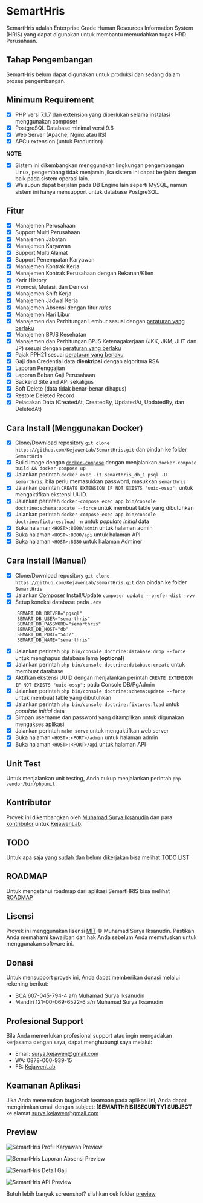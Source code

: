 # SemartHris

SemartHris adalah Enterprise Grade Human Resources Information System (HRIS) yang dapat digunakan untuk membantu memudahkan tugas HRD Perusahaan.

## Tahap Pengembangan

SemartHris belum dapat digunakan untuk produksi dan sedang dalam proses pengembangan.

## Minimum Requirement

- [X] PHP versi 7.1.7 dan extension yang diperlukan selama instalasi menggunakan composer
- [X] PostgreSQL Database minimal versi 9.6
- [X] Web Server (Apache, Nginx atau IIS)
- [X] APCu extension (untuk Production)

**NOTE**: 

- [X] Sistem ini dikembangkan menggunakan lingkungan pengembangan Linux, pengembang tidak menjamin jika sistem ini dapat berjalan dengan baik pada sistem operasi lain.
- [X] Walaupun dapat berjalan pada DB Engine lain seperti MySQL, namun sistem ini hanya mensupport untuk database PostgreSQL.

## Fitur

- [X] Manajemen Perusahaan
- [X] Support Multi Perusahaan
- [X] Manajemen Jabatan
- [X] Manajemen Karyawan
- [X] Support Multi Alamat
- [X] Support Penempatan Karyawan
- [X] Manajemen Kontrak Kerja
- [X] Manajemen Kontrak Perusahaan dengan Rekanan/Klien
- [X] Karir History
- [X] Promosi, Mutasi, dan Demosi
- [X] Manajemen Shift Kerja
- [X] Manajemen Jadwal Kerja
- [X] Manajemen Absensi dengan fitur *rules*
- [X] Manajemen Hari Libur
- [X] Manajemen dan Perhitungan Lembur sesuai dengan [peraturan yang berlaku](https://gajimu.com/main/pekerjaan-yanglayak/kompensasi/upah-lembur)
- [X] Manajemen BPJS Kesehatan
- [X] Manajemen dan Perhitungan BPJS Ketenagakerjaan (JKK, JKM, JHT dan JP) sesuai dengan [peraturan yang berlaku](http://www.pasienbpjs.com/2017/01/cara-menghitung-iuran-bpjs-ketenagakerjaan.html)
- [X] Pajak PPH21 sesuai [peraturan yang berlaku](https://www.online-pajak.com/id/cara-perhitungan-pph-21)
- [X] Gaji dan Credential data **dienkripsi** dengan algoritma RSA
- [X] Laporan Penggajian
- [X] Laporan Beban Gaji Perusahaan
- [X] Backend Site and API sekaligus
- [X] Soft Delete (data tidak benar-benar dihapus)
- [X] Restore Deleted Record
- [X] Pelacakan Data (CreatedAt, CreatedBy, UpdatedAt, UpdatedBy, dan DeletedAt)

## Cara Install (Menggunakan Docker)

- [X] Clone/Download repository `git clone https://github.com/KejawenLab/SemartHris.git` dan pindah ke folder `SemartHris`
- [X] Build image dengan [`docker-compose`](https://docs.docker.com/compose) dengan menjalankan `docker-compose build && docker-compose up` 
- [X] Jalankan perintah `docker exec -it semarthris_db_1 psql -U semarthris`, bila perlu memasukkan password, masukkan `semarthris`
- [X] Jalankan perintah `CREATE EXTENSION IF NOT EXISTS "uuid-ossp";` untuk mengaktifkan ekstensi UUID.
- [X] Jalankan perintah `docker-compose exec app bin/console doctrine:schema:update --force` untuk membuat table yang dibutuhkan
- [X] Jalankan perintah `docker-compose exec app bin/console doctrine:fixtures:load -n` untuk *populate initial* data
- [X] Buka halaman `<HOST>:8000/admin` untuk halaman admin
- [X] Buka halaman `<HOST>:8000/api` untuk halaman API
- [X] Buka halaman `<HOST>:8080` untuk halaman Adminer

## Cara Install (Manual)

- [X] Clone/Download repository `git clone https://github.com/KejawenLab/SemartHris.git` dan pindah ke folder `SemartHris`
- [X] Jalankan [Composer](https://getcomposer.org/download) Install/Update `composer update --prefer-dist -vvv`
- [X] Setup koneksi database pada `.env`
```lang=bash
    SEMART_DB_DRIVER="pgsql"
    SEMART_DB_USER="semarthris"
    SEMART_DB_PASSWORD="semarthris"
    SEMART_DB_HOST="db"
    SEMART_DB_PORT="5432"
    SEMART_DB_NAME="semarthris"
```
- [X] Jalankan perintah `php bin/console doctrine:database:drop --force` untuk menghapus database lama (**optional**)
- [X] Jalankan perintah `php bin/console doctrine:database:create` untuk membuat database
- [X] Aktifkan ekstensi UUID dengan menjalankan perintah `CREATE EXTENSION IF NOT EXISTS "uuid-ossp";` pada Console DB/PgAdmin
- [X] Jalankan perintah `php bin/console doctrine:schema:update --force` untuk membuat table yang dibutuhkan
- [X] Jalankan perintah `php bin/console doctrine:fixtures:load` untuk *populate initial* data
- [X] Simpan username dan password yang ditampilkan untuk digunakan mengakses aplikasi
- [X] Jalankan perintah `make serve` untuk mengaktifkan web server
- [X] Buka halaman `<HOST>:<PORT>/admin` untuk halaman admin
- [X] Buka halaman `<HOST>:<PORT>/api` untuk halaman API

## Unit Test

Untuk menjalankan unit testing, Anda cukup menjalankan perintah `php vendor/bin/phpunit`

## Kontributor

Proyek ini dikembangkan oleh [Muhamad Surya Iksanudin](https://github.com/ad3n) dan para [kontributor](https://github.com/KejawenLab/SemartHris/graphs/contributors)
untuk [KejawenLab](https://github.com/KejawenLab).

## TODO

Untuk apa saja yang sudah dan belum dikerjakan bisa melihat [TODO LIST](TODO.md)

## ROADMAP

Untuk mengetahui roadmap dari aplikasi SemartHRIS bisa melihat [ROADMAP](ROADMAP.md)

## Lisensi

Proyek ini menggunakan lisensi [MIT](https://tldrlegal.com/license/mit-license) &copy; Muhamad Surya Iksanudin.
Pastikan Anda memahami kewajiban dan hak Anda sebelum Anda memutuskan untuk menggunakan software ini.

## Donasi

Untuk mensupport proyek ini, Anda dapat memberikan donasi melalui rekening berikut:

- BCA 607-045-794-4 a/n Muhamad Surya Iksanudin
- Mandiri 121-00-069-6522-6 a/n Muhamad Surya Iksanudin

## Profesional Support

Bila Anda memerlukan profesional support atau ingin mengadakan kerjasama dengan saya, dapat menghubungi saya melalui:

- Email: [surya.kejawen@gmail.com](mailto:surya.kejawen@gmail.com)
- WA: 0878-000-939-15
- FB: [KejawenLab](https://facebook.com/KejawenLab)

## Keamanan Aplikasi

Jika Anda menemukan bug/celah keamaan pada aplikasi ini, Anda dapat mengirimkan email dengan subject: **[SEMARTHRIS][SECURITY] SUBJECT** ke alamat [surya.kejawen@gmail.com](mailto:surya.kejawen@gmail.com)

## Preview

![SemartHris Profil Karyawan Preview](preview/preview.png)

![SemartHris Laporan Absensi Preview](preview/preview2.png)

![SemartHris Detail Gaji](preview/penggajian3.png)

![SemartHris API Preview](preview/api-preview.png)

Butuh lebih banyak screenshot? silahkan cek folder [preview](preview)
